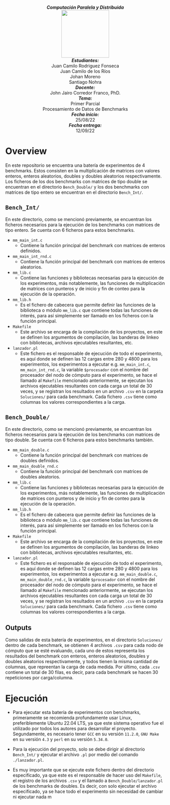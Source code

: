 <p align="center">
<i><b>Computación Paralela y Distribuida</b></i>
<br>
<img src="https://res-5.cloudinary.com/crunchbase-production/image/upload/c_lpad,h_256,w_256,f_auto,q_auto:eco/v1455514364/pim02bzqvgz0hibsra41.png"
width="150" height="150">
</img>
<br>
<i><b>Estudiantes:</b></i>
<br>
Juan Camilo Rodriguez Fonseca
<br>
Juan Camilo de los Ríos
<br>
Johan Moreno
<br>
Santiago Nohra
<br>
<i><b>Docente:</b></i><br> John Jairo Corredor Franco, PhD.
<br>
<i><b>Tema:</b></i><br> Primer Parcial
<br>
Procesamiento de Datos de Benchmarks
<br>
<i><b>Fecha inicio:</b></i><br> 25/08/22
<br>
<i><b>Fecha entrega:</b></i><br> 12/09/22
</p>

# Overview

En este repositorio se encuentra una batería de experimentos de 4 benchmarks. Estos consisten en la multiplicación de matrices con valores enteros, enteros aleatorios, doubles y doubles aleatorios respectivamente. Los ficheros de los dos benchmarks con matrices de tipo double se encuentran en el directorio `Bench_Double/` y los dos benchmarks con matrices de tipo entero se encuentran en el directorio `Bench_Int/`.

## `Bench_Int/`

En este directorio, como se mencionó previamente, se encuentran los ficheros necesarios para la ejecución de los benchmarks con matrices de tipo entero. Se cuenta con 6 ficheros para estos benchmarks.
 * `mm_main_int.c` 
   - Contiene la función principal del benchmark con matrices de enteros definidos.
 * `mm_main_int_rnd.c`
   - Contiene la función principal del benchmark con matrices de enteros aleatorios.
 * `mm_lib.c`
   - Contiene las funciones y bibliotecas necesarias para la ejecución de los experimentos, más notablemente, las funciones de multiplicación de matrices con punteros y de inicio y fin de conteo para la ejecución de la operación.
 * `mm_lib.h`
   - Es el fichero de cabecera que permite definir las funciones de la biblioteca o módulo `mm_lib.c` que contiene todas las funciones de interés, para así simplemente ser llamado en los ficheros con la función principal.
 * `Makefile`
   - Este archivo se encarga de la compilación de los proyectos, en este se definen los argumentos de compilación, las banderas de linkeo con bibliotecas, archivos ejecutables resultantes, etc.
 * `lanzador.pl`
   - Este fichero es el responsable de ejecución de todo el experimento, es aquí donde se definen las 12 cargas entre 280 y 4800 para los experimentos, los experimentos a ejecutar e.g. `mm_main_int.c`, `mm_main_int_rnd.c`, la variable `$procesador` con el nombre del procesador del nodo de cómputo para el experimento, se hace el llamado al `Makefile` mencionado anteriormente, se ejecutan los archivos ejecutables resultantes con cada carga un total de 30 veces, y se registran los resultados en un archivo `.csv` en la carpeta `Soluciones/` para cada benchmark. Cada fichero `.csv` tiene como columnas los valores correspondientes a la carga.

## `Bench_Double/`

En este directorio, como se mencionó previamente, se encuentran los ficheros necesarios para la ejecución de los benchmarks con matrices de tipo double. Se cuenta con 6 ficheros para estos benchmarks también.
 * `mm_main_double.c` 
   - Contiene la función principal del benchmark con matrices de doubles definidos.
 * `mm_main_double_rnd.c`
   - Contiene la función principal del benchmark con matrices de doubles aleatorios.
 * `mm_lib.c`
   - Contiene las funciones y bibliotecas necesarias para la ejecución de los experimentos, más notablemente, las funciones de multiplicación de matrices con punteros y de inicio y fin de conteo para la ejecución de la operación.
 * `mm_lib.h`
   - Es el fichero de cabecera que permite definir las funciones de la biblioteca o módulo `mm_lib.c` que contiene todas las funciones de interés, para así simplemente ser llamado en los ficheros con la función principal.
 * `Makefile`
   - Este archivo se encarga de la compilación de los proyectos, en este se definen los argumentos de compilación, las banderas de linkeo con bibliotecas, archivos ejecutables resultantes, etc.
 * `lanzador.pl`
   - Este fichero es el responsable de ejecución de todo el experimento, es aquí donde se definen las 12 cargas entre 280 y 4800 para los experimentos, los experimentos a ejecutar e.g. `mm_main_double.c`, `mm_main_double_rnd.c`, la variable `$procesador` con el nombre del procesador del nodo de cómputo para el experimento, se hace el llamado al `Makefile` mencionado anteriormente, se ejecutan los archivos ejecutables resultantes con cada carga un total de 30 veces, y se registran los resultados en un archivo `.csv` en la carpeta `Soluciones/` para cada benchmark. Cada fichero `.csv` tiene como columnas los valores correspondientes a la carga.

## Outputs

Como salidas de esta batería de experimentos, en el directorio `Soluciones/` dentro de cada benchmark, se obtienen 4 archivos `.csv` para cada nodo de cómputo que se esté evaluando, cada uno de estos representa los resultados del benchmark con enteros, enteros aleatorios, doubles y doubles aleatorios respectivamente, y todos tienen la misma cantidad de columnas, que repreentan la carga de cada medida. Por último, cada `.csv` contiene un total de 30 filas, es decir, para cada benchmark se hacen 30 repeticiones por carga/columna.

# Ejecución

* Para ejecutar esta batería de experimentos con benchmarks, primeramente se recomienda profundamente usar Linux, preferiblemente Ubuntu 22.04 LTS, ya que este sistema operativo fue el utilizado por todos los autores para desarrollar el proyecto. Segundamente, es necesario tener `GCC` en su versión `11.2.0`, `GNU Make` en su versión `4.3` y `perl` en su versión `5.34.0`. 

* Para la ejecución del proyecto, solo se debe dirigir al directorio `Bench_Int/` y ejecutar el archivo `.pl` por medio del comando `./lanzador.pl`. 

* Es muy importante que se ejecute este fichero dentro del directorio especificado, ya que este es el responsable de hacer uso del `Makefile`, el registro de los archivos `.csv` y el llamado a `Bench_Double/lanzador.pl` de los benchmarks de doubles. Es decir, con solo ejecutar el archivo especificado, ya se hace todo el experimento sin necesidad de cambiar ni ejecutar nada m
